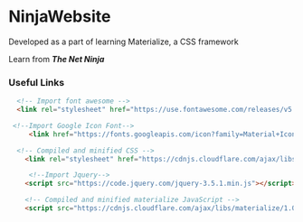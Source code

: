 # NinjaWebsite

Developed as a part of learning Materialize, a CSS framework

Learn from ***The Net Ninja***

### Useful Links


```html
  <!-- Import font awesome -->
  <link rel="stylesheet" href="https://use.fontawesome.com/releases/v5.0.13/css/all.css" integrity="sha384-DNOHZ68U8hZfKXOrtjWvjxusGo9WQnrNx2sqG0tfsghAvtVlRW3tvkXWZh58N9jp" crossorigin="anonymous">
```


```html
 <!--Import Google Icon Font-->
     <link href="https://fonts.googleapis.com/icon?family=Material+Icons" rel="stylesheet">
```

```html
  <!-- Compiled and minified CSS -->
    <link rel="stylesheet" href="https://cdnjs.cloudflare.com/ajax/libs/materialize/1.0.0/css/materialize.min.css">
```

```html
     <!--Import Jquery-->
    <script src="https://code.jquery.com/jquery-3.5.1.min.js"></script>
```

```html
    <!-- Compiled and minified materialize JavaScript -->
    <script src="https://cdnjs.cloudflare.com/ajax/libs/materialize/1.0.0/js/materialize.min.js"></script>
```